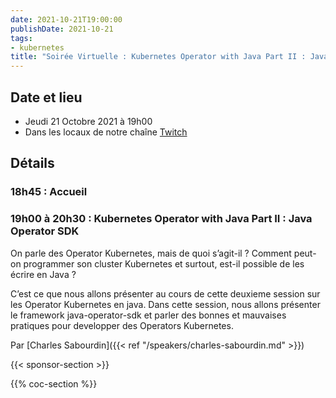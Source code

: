 ```yaml
---
date: 2021-10-21T19:00:00
publishDate: 2021-10-21
tags:
- kubernetes
title: "Soirée Virtuelle : Kubernetes Operator with Java Part II : Java Operator SDK" 
---
```

## Date et lieu

* Jeudi 21 Octobre 2021 à 19h00
* Dans les locaux de notre chaîne [Twitch](https://www.twitch.tv/parisjug)

## Détails

### 18h45 : Accueil

### 19h00 à 20h30 : Kubernetes Operator with Java Part II : Java Operator SDK

On parle des Operator Kubernetes, mais de quoi s’agit-il ? Comment peut-on programmer son cluster Kubernetes et surtout, est-il possible de les écrire en Java ?

C’est ce que nous allons présenter au cours de cette deuxieme session sur les Operator Kubernetes en java. Dans cette session, nous allons présenter le framework java-operator-sdk et parler des bonnes et mauvaises pratiques pour developper des Operators Kubernetes.

Par [Charles Sabourdin]({{< ref "/speakers/charles-sabourdin.md" >}}) 

{{< sponsor-section >}}

{{% coc-section %}}
